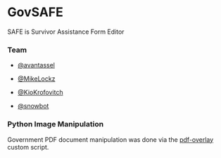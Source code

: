 GovSAFE
==============
SAFE is Survivor Assistance Form Editor

### Team
* [@avantassel](https://github.com/avantassel)

* [@MikeLockz](https://github.com/MikeLockz)

* [@KioKrofovitch](https://github.com/KioKrofovitch)

* [@snowbot](https://github.com/snowbot)

### Python Image Manipulation
Government PDF document manipulation was done via the [pdf-overlay](https://github.com/KioKrofovitch/pdf-overlay)
 custom script.